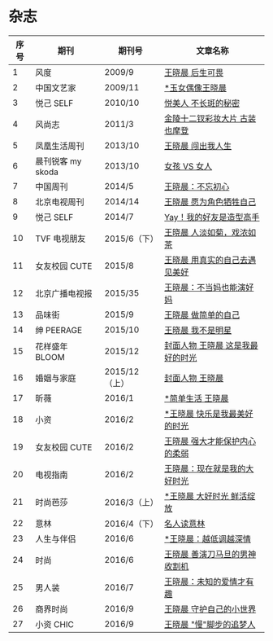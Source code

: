 # 杂志

| 序号 | 期刊 | 期刊号 | 文章名称 |
|---|---|---|---|
|1|风度     |2009/9 |[王晓晨 后生可畏](001-2009-09.md)|
|2|中国文艺家|2009/11|[*玉女偶像王晓晨](002-2009-11.md)|
|3|悦己 SELF|2010/10|[悦美人 不长斑的秘密](003-2010-10.md)|
|4|风尚志    |2011/3 |[金陵十二钗彩妆大片 古装也摩登](004-2011-03.md)|
|5|凤凰生活周刊|2013/10|[王晓晨 闯出我人生](005-2013-10.md)|
|6|晨刊锐客 my skoda|2013/10|[女孩 VS 女人](006-2013-10.md)|
|7|中国周刊|2014/5|[王晓晨：不忘初心](007-2014-05.md)|
|8|北京电视周刊|2014/14|[王晓晨 愿为角色牺牲自己](008-2014-14.md)|
|9|悦己 SELF|2014/7|[ Yay！我的好友是造型高手](009-2014-07.md)|
|10|TVF 电视朋友|2015/6（下）|[王晓晨 人淡如菊，戏浓如茶](010-2015-06.md)|
|11|女友校园 CUTE|2015/8|[王晓晨 用真实的自己去遇见美好](011-2015-08.md)|
|12|北京广播电视报|2015/35|[王晓晨：不当妈也能演好妈](012-2015-35.md)|
|13|品味街|2015/9|[王晓晨 做简单的自己](013-2015-09.md)|
|14|绅 PEERAGE|2015/10|[王晓晨 我不是明星](014-2015-10.md)|
|15|花样盛年 BLOOM|2015/12|[封面人物 王晓晨 这是我最好的时光](015-2015-12.md)|
|16|婚姻与家庭|2015/12（上）|[封面人物 王晓晨](016-2015-12.md)|
|17|昕薇|2016/1|[*简单生活 王晓晨](017-2016-01.md)|
|18|小资|2016/2|[*王晓晨 快乐是我最美好的时光](018-2016-02.md)|
|19|女友校园 CUTE|2016/2|[王晓晨 强大才能保护内心的柔弱](019-2016-02.md)|
|20|电视指南|2016/2|[王晓晨：现在就是我的大好时光](020-2016-02.md)|
|21|时尚芭莎|2016/3（上）|[*王晓晨 大好时光 鲜活绽放](021-2016-03.md)|
|22|意林|2016/4（下）|[名人读意林](022-2016-04.md)|
|23|人生与伴侣|2016/6|[*王晓晨：越低调越深情](023-2016-06.md)|
|24|时尚|2016/6|[王晓晨 善演刀马旦的男神收割机](024-2016-06.md)|
|25|男人装|2016/7|[王晓晨：未知的爱情才有趣](025-2016-07.md)|
|26|商界时尚|2016/9|[王晓晨 守护自己的小世界](026-2016-09.md)|
|27|小资 CHIC|2016/9|[王晓晨 "慢"脚步的追梦人](027-2016-09.md)|
